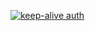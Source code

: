 [![keep-alive auth](https://github.com/lalithbseervi/cors-anywhere-cron-job/actions/workflows/run.yml/badge.svg)](https://github.com/lalithbseervi/cors-anywhere-cron-job/actions/workflows/run.yml)